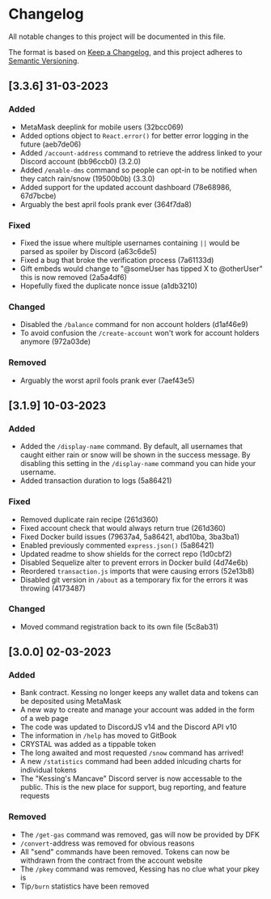 # Changelog

All notable changes to this project will be documented in this file.

The format is based on [Keep a Changelog](https://keepachangelog.com/en/1.0.0/), and this project adheres to [Semantic Versioning](https://semver.org/spec/v2.0.0.html).

## [3.3.6] 31-03-2023

### Added

- MetaMask deeplink for mobile users (32bcc069)
- Added options object to `React.error()` for better error logging in the future (aeb7de06)
- Added `/account-address` command to retrieve the address linked to your Discord account (bb96ccb0) (3.2.0)
- Added `/enable-dms` command so people can opt-in to be notified when they catch rain/snow (19500b0b) (3.3.0)
- Added support for the updated account dashboard (78e68986, 67d7bcbe)
- Arguably the best april fools prank ever (364f7da8)

### Fixed

- Fixed the issue where multiple usernames containing `||` would be parsed as spoiler by Discord (a63c6de5)
- Fixed a bug that broke the verification process (7a61133d)
- Gift embeds would change to "@someUser has tipped X to @otherUser" this is now removed (2a5a4df6)
- Hopefully fixed the duplicate nonce issue (a1db3210)

### Changed

- Disabled the `/balance` command for non account holders (d1af46e9)
- To avoid confusion the `/create-account` won't work for account holders anymore (972a03de)

### Removed

- Arguably the worst april fools prank ever (7aef43e5)

## [3.1.9] 10-03-2023

### Added

- Added the `/display-name` command. By default, all usernames that caught either rain or snow will be shown in the success message. By disabling this setting in the `/display-name` command you can hide your username.
- Added transaction duration to logs (5a86421)

### Fixed

- Removed duplicate rain recipe (261d360)
- Fixed account check that would always return true (261d360)
- Fixed Docker build issues (79637a4, 5a86421, abd10ba, 3ba3ba1)
- Enabled previously commented `express.json()` (5a86421)
- Updated readme to show shields for the correct repo (1d0cbf2)
- Disabled Sequelize alter to prevent errors in Docker build (4d74e6b)
- Reordered `transaction.js` imports that were causing errors (52e13b8)
- Disabled git version in `/about` as a temporary fix for the errors it was throwing (4173487)

### Changed

- Moved command registration back to its own file (5c8ab31)

## [3.0.0] 02-03-2023

### Added

- Bank contract. Kessing no longer keeps any wallet data and tokens can be deposited using MetaMask
- A new way to create and manage your account was added in the form of a web page
- The code was updated to DiscordJS v14 and the Discord API v10
- The information in `/help` has moved to GitBook
- CRYSTAL was added as a tippable token
- The long awaited and most requested `/snow` command has arrived!
- A new `/statistics` command had been added inlcuding charts for individual tokens
- The "Kessing's Mancave" Discord server is now accessable to the public. This is the new place for support, bug reporting, and feature requests

### Removed

- The `/get-gas` command was removed, gas will now be provided by DFK
- `/convert`-address was removed for obvious reasons
- All "send" commands have been removed. Tokens can now be withdrawn from the contract from the account website
- The `/pkey` command was removed, Kessing has no clue what your pkey is
- Tip`/burn` statistics have been removed
